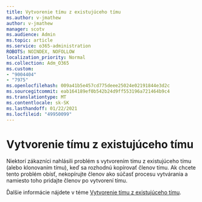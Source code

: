 ```yaml
---
title: Vytvorenie tímu z existujúceho tímu
ms.author: v-jmathew
author: v-jmathew
manager: scotv
ms.audience: Admin
ms.topic: article
ms.service: o365-administration
ROBOTS: NOINDEX, NOFOLLOW
localization_priority: Normal
ms.collection: Adm_O365
ms.custom:
- "9004404"
- "7975"
ms.openlocfilehash: 009a41b5e457cd775deee25024e02191844e3d2c
ms.sourcegitcommit: eab164189ef0b542b24d9ff553196a721464b9c4
ms.translationtype: MT
ms.contentlocale: sk-SK
ms.lasthandoff: 01/22/2021
ms.locfileid: "49950099"
---
```

# <a name="creating-a-team-from-an-existing-team"></a>Vytvorenie tímu z existujúceho tímu

Niektorí zákazníci nahlásili problém s vytvorením tímu z existujúceho tímu (alebo klonovaním tímu), keď sa rozhodnú kopírovať členov tímu. Ak chcete tento problém obísť, nekopírujte členov ako súčasť procesu vytvárania a namiesto toho pridajte členov po vytvorení tímu.

Ďalšie informácie nájdete v téme [Vytvorenie tímu z existujúceho tímu](https://support.microsoft.com/office/create-a-team-from-an-existing-team-f41a759b-3101-4af6-93bd-6aba0e5d7635).
